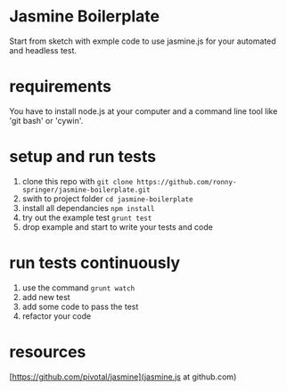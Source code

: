 Jasmine Boilerplate
===================
Start from sketch with exmple code to use jasmine.js for your automated and headless test.

# requirements
You have to install node.js at your computer and a command line tool like 'git bash' or 'cywin'.

# setup and run tests
1. clone this repo with `git clone https://github.com/ronny-springer/jasmine-boilerplate.git`
2. swith to project folder `cd jasmine-boilerplate`
3. install all dependancies `npm install`
4. try out the example test `grunt test`
5. drop example and start to write your tests and code

# run tests continuously
1. use the command `grunt watch`
2. add new test
3. add some code to pass the test
4. refactor your code

# resources
[https://github.com/pivotal/jasmine](jasmine.js at github.com)